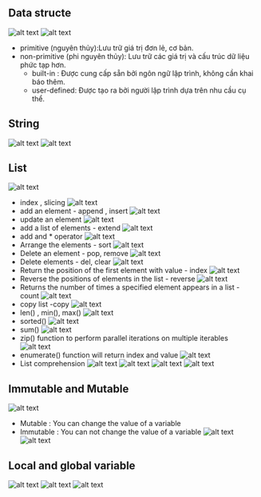 ## Data structe
![alt text](images/image.png)
![alt text](images/image-1.png)
- primitive (nguyên thủy):Lưu trữ giá trị đơn lẻ, cơ bản.
- non-primitive (phi nguyên thủy): Lưu trữ các giá trị và cấu trúc dữ liệu phức tạp hơn. 
    - built-in : Được cung cấp sẵn bởi ngôn ngữ lập trình, không cần khai báo thêm.
    - user-defined: Được tạo ra bởi người lập trình dựa trên nhu cầu cụ thể.
## String
![alt text](images/image-2.png)
![alt text](images/image-3.png)
## List
![alt text](images/image-4.png)
- index , slicing 
![alt text](images/image-5.png)
- add an element - append , insert
![alt text](images/image-6.png)
- update an element 
![alt text](images/image-7.png)
- add a list of elements - extend
![alt text](images/image-8.png)
- add and * operator
![alt text](images/image-9.png)
- Arrange the elements - sort 
![alt text](images/image-10.png)
- Delete an element - pop, remove
![alt text](images/image-11.png)
- Delete elements - del, clear
![alt text](images/image-12.png)
- Return the position of the first element with value - index
![alt text](images/image-13.png)
- Reverse the positions of elements in the list - reverse
![alt text](images/image-14.png)
- Returns the number of times a specified element appears in a list - count
![alt text](images/image-15.png)
- copy list -copy
![alt text](images/image-16.png)
- len() , min(), max()
![alt text](images/image-17.png)
- sorted()
![alt text](images/image-18.png)
- sum()
![alt text](images/image-19.png)
- zip() function to perform parallel iterations on multiple iterables
![alt text](images/image-20.png)
- enumerate() function will return index and value
![alt text](images/image-21.png)
- List comprehension
![alt text](images/image-23.png)
![alt text](images/image-24.png)
![alt text](images/image-25.png)
![alt text](images/image-26.png)
## Immutable and Mutable
![alt text](images/image-27.png)
- Mutable : You can change the value of a variable
- Immutable : You can not change the value of a variable
![alt text](images/image-28.png)
![alt text](images/image-29.png)
## Local and global variable 
![alt text](images/image-30.png)
![alt text](images/image-31.png)
![alt text](images/image-32.png)
